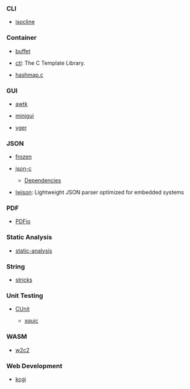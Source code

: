 ### CLI

- [isocline](https://github.com/daanx/isocline)

### Container

- [buffet](https://github.com/alcover/buffet)

- [ctl](https://github.com/glouw/ctl): The C Template Library.

- [hashmap.c](https://github.com/tidwall/hashmap.c)

### GUI

- [awtk](https://github.com/zlgopen/awtk)

- [minigui](https://github.com/VincentWei/minigui)

- [vger](https://github.com/audulus/vger)

### JSON

- [frozen](https://github.com/cesanta/frozen)

- [json-c](https://github.com/json-c/json-c)
  
  - [Dependencies](https://github.com/lucasg/Dependencies)

- [lwjson](https://github.com/MaJerle/lwjson): Lightweight JSON parser optimized for embedded systems

### PDF

- [PDFio](https://github.com/michaelrsweet/pdfio)

### Static Analysis

- [static-analysis](https://github.com/analysis-tools-dev/static-analysis#c)

### String

- [stricks](https://github.com/alcover/stricks)

### Unit Testing

- [CUnit](http://cunit.sourceforge.net/)
  
  - [xquic](https://github.com/alibaba/xquic)

### WASM

- [w2c2](https://github.com/turbolent/w2c2)

### Web Development

- [kcgi](https://github.com/kristapsdz/kcgi)